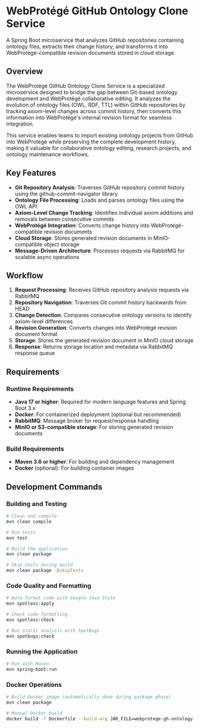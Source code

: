 # WebProtégé GitHub Ontology Clone Service

A Spring Boot microservice that analyzes GitHub repositories containing ontology files, extracts their change history, and transforms it into WebProtégé-compatible revision documents stored in cloud storage.

## Overview

The WebProtégé GitHub Ontology Clone Service is a specialized microservice designed to bridge the gap between Git-based ontology development and WebProtégé collaborative editing. It analyzes the evolution of ontology files (OWL, RDF, TTL) within GitHub repositories by tracking axiom-level changes across commit history, then converts this information into WebProtégé's internal revision format for seamless integration.

This service enables teams to import existing ontology projects from GitHub into WebProtégé while preserving the complete development history, making it valuable for collaborative ontology editing, research projects, and ontology maintenance workflows.

## Key Features

- **Git Repository Analysis**: Traverses GitHub repository commit history using the github-commit-navigator library
- **Ontology File Processing**: Loads and parses ontology files using the OWL API
- **Axiom-Level Change Tracking**: Identifies individual axiom additions and removals between consecutive commits
- **WebProtégé Integration**: Converts change history into WebProtégé-compatible revision documents
- **Cloud Storage**: Stores generated revision documents in MinIO-compatible object storage
- **Message-Driven Architecture**: Processes requests via RabbitMQ for scalable async operations

## Workflow

1. **Request Processing**: Receives GitHub repository analysis requests via RabbitMQ
2. **Repository Navigation**: Traverses Git commit history backwards from HEAD
4. **Change Detection**: Compares consecutive ontology versions to identify axiom-level differences
5. **Revision Generation**: Converts changes into WebProtégé revision document format
6. **Storage**: Stores the generated revision document in MinIO cloud storage
7. **Response**: Returns storage location and metadata via RabbitMQ response queue

## Requirements

### Runtime Requirements
- **Java 17 or higher**: Required for modern language features and Spring Boot 3.x
- **Docker**: For containerized deployment (optional but recommended)
- **RabbitMQ**: Message broker for request/response handling
- **MinIO or S3-compatible storage**: For storing generated revision documents

### Build Requirements
- **Maven 3.6 or higher**: For building and dependency management
- **Docker** (optional): For building container images

## Development Commands

### Building and Testing
```bash
# Clean and compile
mvn clean compile

# Run tests
mvn test

# Build the application
mvn clean package

# Skip tests during build
mvn clean package -DskipTests
```

### Code Quality and Formatting
```bash
# Auto-format code with Google Java Style
mvn spotless:apply

# Check code formatting
mvn spotless:check

# Run static analysis with SpotBugs
mvn spotbugs:check
```

### Running the Application
```bash
# Run with Maven
mvn spring-boot:run
```

### Docker Operations
```bash
# Build Docker image (automatically done during package phase)
mvn clean package

# Manual Docker build
docker build -f Dockerfile --build-arg JAR_FILE=webprotege-gh-ontology-clone-service-1.0.0.jar -t protegeproject/webprotege-gh-ontology-clone-service:1.0.0 .
```